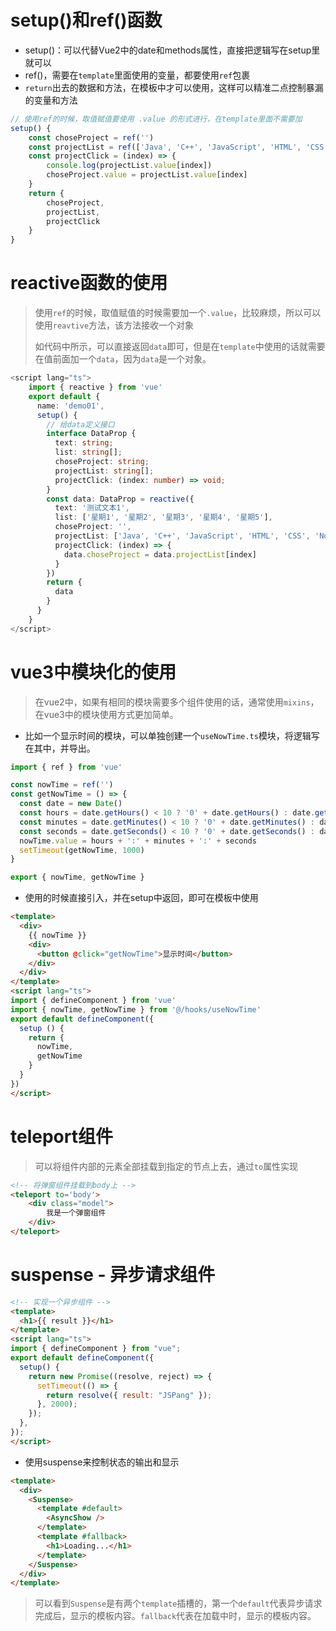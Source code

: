 # setup()和ref()函数

- setup()：可以代替Vue2中的date和methods属性，直接把逻辑写在setup里就可以
- ref()，需要在`template`里面使用的变量，都要使用`ref`包裹
- `return`出去的数据和方法，在模板中才可以使用，这样可以精准二点控制暴漏的变量和方法

```javascript
// 使用ref的时候，取值赋值要使用 .value 的形式进行，在template里面不需要加
setup() {
    const choseProject = ref('')
    const projectList = ref(['Java', 'C++', 'JavaScript', 'HTML', 'CSS', 'NodeJs'])
    const projectClick = (index) => {
        console.log(projectList.value[index])
        choseProject.value = projectList.value[index]
    }
    return {
        choseProject,
        projectList,
        projectClick
    }
}
```

# reactive函数的使用

> 使用`ref`的时候，取值赋值的时候需要加一个`.value`，比较麻烦，所以可以使用`reavtive`方法，该方法接收一个对象
>
> 如代码中所示，可以直接返回`data`即可，但是在`template`中使用的话就需要在值前面加一个`data`，因为`data`是一个对象。

```typescript
<script lang="ts">
    import { reactive } from 'vue'
    export default {
      name: 'demo01',
      setup() {
        // 给data定义接口
        interface DataProp {
          text: string;
          list: string[];
          choseProject: string;
          projectList: string[];
          projectClick: (index: number) => void;
        }
        const data: DataProp = reactive({
          text: '测试文本1',
          list: ['星期1', '星期2', '星期3', '星期4', '星期5'],
          choseProject: '',
          projectList: ['Java', 'C++', 'JavaScript', 'HTML', 'CSS', 'NodeJs'],
          projectClick: (index) => {
            data.choseProject = data.projectList[index]
          }
        })
        return {
          data
        }
      }
    }
</script>
```

# vue3中模块化的使用

> 在vue2中，如果有相同的模块需要多个组件使用的话，通常使用`mixins`，在vue3中的模块使用方式更加简单。

- 比如一个显示时间的模块，可以单独创建一个`useNowTime.ts`模块，将逻辑写在其中，并导出。

```typescript
import { ref } from 'vue'

const nowTime = ref('')
const getNowTime = () => {
  const date = new Date()
  const hours = date.getHours() < 10 ? '0' + date.getHours() : date.getHours()
  const minutes = date.getMinutes() < 10 ? '0' + date.getMinutes() : date.getMinutes()
  const seconds = date.getSeconds() < 10 ? '0' + date.getSeconds() : date.getSeconds()
  nowTime.value = hours + ':' + minutes + ':' + seconds
  setTimeout(getNowTime, 1000)
}

export { nowTime, getNowTime }
```

- 使用的时候直接引入，并在setup中返回，即可在模板中使用

```html
<template>
  <div>
    {{ nowTime }}
    <div>
      <button @click="getNowTime">显示时间</button>
    </div>
  </div>
</template>
<script lang="ts">
import { defineComponent } from 'vue'
import { nowTime, getNowTime } from '@/hooks/useNowTime'
export default defineComponent({
  setup () {
    return {
      nowTime,
      getNowTime
    }
  }
})
</script>
```

# teleport组件

> 可以将组件内部的元素全部挂载到指定的节点上去，通过`to`属性实现

```html
<!-- 将弹窗组件挂载到body上 -->
<teleport to='body'>
    <div class="model">
        我是一个弹窗组件
    </div>
</teleport>
```

# suspense - 异步请求组件

```html
<!-- 实现一个异步组件 -->
<template>
  <h1>{{ result }}</h1>
</template>
<script lang="ts">
import { defineComponent } from "vue";
export default defineComponent({
  setup() {
    return new Promise((resolve, reject) => {
      setTimeout(() => {
        return resolve({ result: "JSPang" });
      }, 2000);
    });
  },
});
</script>
```

- 使用suspense来控制状态的输出和显示

```html
<template>
  <div>
    <Suspense>
      <template #default>
        <AsyncShow />
      </template>
      <template #fallback>
        <h1>Loading...</h1>
      </template>
    </Suspense>
  </div>
</template>
```

> 可以看到`Suspense`是有两个`template`插槽的，第一个`default`代表异步请求完成后，显示的模板内容。`fallback`代表在加载中时，显示的模板内容。

